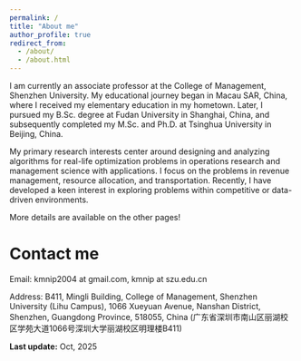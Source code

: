 ```yaml
---
permalink: /
title: "About me"
author_profile: true
redirect_from: 
  - /about/
  - /about.html
---
```



I am currently an associate professor at the College of Management, Shenzhen University. My educational journey began in Macau SAR, China, where I received my elementary education in my hometown. Later, I pursued my B.Sc. degree at Fudan University in Shanghai, China, and subsequently completed my M.Sc. and Ph.D. at Tsinghua University in Beijing, China.
<!--<img src="map.png" width=30% height=30%>-->
<!--![](map.png)-->
<!--([my faculty website in Chinese](https://math.xmu.edu.cn/info/1083/6957.htm))-->

My primary research interests center around designing and analyzing algorithms for real-life optimization problems in operations research and management science with applications. I focus on the problems in revenue management, resource allocation, and transportation. Recently, I have developed a keen interest in exploring problems within competitive or data-driven environments.

More details are available on the other pages!

Contact me
======
Email: kmnip2004 at gmail.com, kmnip at szu.edu.cn
<!--Email: [kmnip2004 at gmail.com](mailto:kmnip2004@gmail.com) [kmnip@szu.edu.cn](mailto:kmnip@szu.edu.cn)-->

Address: B411, Mingli Building, College of Management, Shenzhen University (Lihu Campus), 1066 Xueyuan Avenue, Nanshan District, Shenzhen, Guangdong Province, 518055, China (广东省深圳市南山区丽湖校区学苑大道1066号深圳大学丽湖校区明理楼B411)


**Last update:** Oct, 2025
